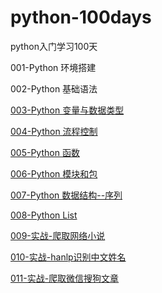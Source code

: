 # python-100days
python入门学习100天

001-Python 环境搭建

002-Python 基础语法

[003-Python 变量与数据类型](/python-003.md)

[004-Python 流程控制](/python-004.md)

[005-Python 函数](/python-005.md)

[006-Python 模块和包](/python-006.md)

[007-Python 数据结构--序列](/python-007.md)

[008-Python List](/python-008.md)

[009-实战-爬取网络小说](/py/009-book.py)

[010-实战-hanlp识别中文姓名](/py/010-hanlp.py)

[011-实战-爬取微信搜狗文章](/py/011-wx.py)